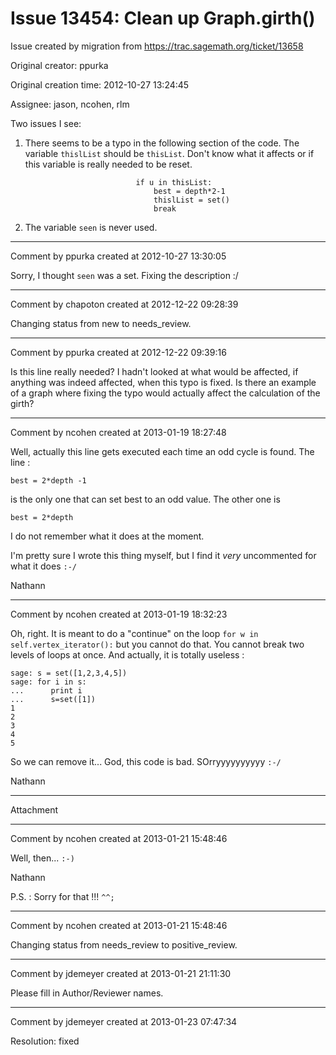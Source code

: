 # Issue 13454: Clean up Graph.girth()

Issue created by migration from https://trac.sagemath.org/ticket/13658

Original creator: ppurka

Original creation time: 2012-10-27 13:24:45

Assignee: jason, ncohen, rlm

Two issues I see:
1. There seems to be a typo in the following section of the code. The variable `thislList` should be `thisList`. Don't know what it affects or if this variable is really needed to be reset.

```
                            if u in thisList:
                                best = depth*2-1
                                thislList = set()
                                break
```

2. The variable `seen` is never used.


---

Comment by ppurka created at 2012-10-27 13:30:05

Sorry, I thought `seen` was a set. Fixing the description :/


---

Comment by chapoton created at 2012-12-22 09:28:39

Changing status from new to needs_review.


---

Comment by ppurka created at 2012-12-22 09:39:16

Is this line really needed? I hadn't looked at what would be affected, if anything was indeed affected, when this typo is fixed. Is there an example of a graph where fixing the typo would actually affect the calculation of the girth?


---

Comment by ncohen created at 2013-01-19 18:27:48

Well, actually this line gets executed each time an odd cycle is found. The line :

```
best = 2*depth -1
```

is the only one that can set best to an odd value. The other one is 

```
best = 2*depth
```

I do not remember what it does at the moment.

I'm pretty sure I wrote this thing myself, but I find it *very* uncommented for what it does `:-/`

Nathann


---

Comment by ncohen created at 2013-01-19 18:32:23

Oh, right. It is meant to do a "continue" on the loop ``for w in self.vertex_iterator():`` but you cannot do that. You cannot break two levels of loops at once. And actually, it is totally useless :


```
sage: s = set([1,2,3,4,5])
sage: for i in s:
...      print i
...      s=set([1])
1
2
3
4
5
```


So we can remove it... God, this code is bad. SOrryyyyyyyyyy `:-/`

Nathann


---

Attachment


---

Comment by ncohen created at 2013-01-21 15:48:46

Well, then... `:-)`

Nathann

P.S. : Sorry for that !!! `^^;`


---

Comment by ncohen created at 2013-01-21 15:48:46

Changing status from needs_review to positive_review.


---

Comment by jdemeyer created at 2013-01-21 21:11:30

Please fill in Author/Reviewer names.


---

Comment by jdemeyer created at 2013-01-23 07:47:34

Resolution: fixed
